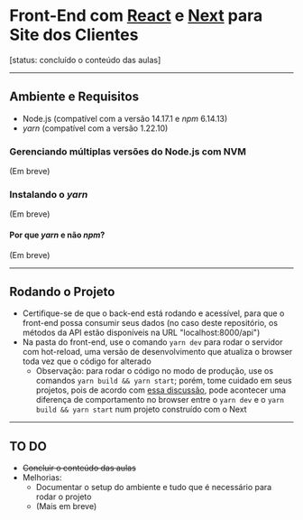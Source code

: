 # Front-End com [React](https://reactjs.org/) e [Next](https://nextjs.org/) para Site dos Clientes
[status: concluído o conteúdo das aulas]

___

## Ambiente e Requisitos
* Node.js (compatível com a versão 14.17.1 e *npm* 6.14.13)
* *yarn* (compatível com a versão 1.22.10)

### Gerenciando múltiplas versões do Node.js com NVM
(Em breve)

### Instalando o *yarn*
(Em breve)

#### Por que *yarn* e não *npm*?
(Em breve)

___

## Rodando o Projeto
* Certifique-se de que o back-end está rodando e acessível, para que o front-end possa consumir seus dados (no caso deste repositório, os métodos da API estão disponíveis na URL "localhost:8000/api")
* Na pasta do front-end, use o comando `yarn dev` para rodar o servidor com hot-reload, uma versão de desenvolvimento que atualiza o browser toda vez que o código for alterado
    * Observação: para rodar o código no modo de produção, use os comandos `yarn build && yarn start`; porém, tome cuidado em seus projetos, pois de acordo com [essa discussão](https://github.com/vercel/next.js/discussions/15053), pode acontecer uma diferença de comportamento no browser entre o `yarn dev` e o `yarn build && yarn start` num projeto construído com o Next 

___

## TO DO
* ~~Concluir o conteúdo das aulas~~
* Melhorias:
    * Documentar o setup do ambiente e tudo que é necessário para rodar o projeto
    * (Mais em breve)
